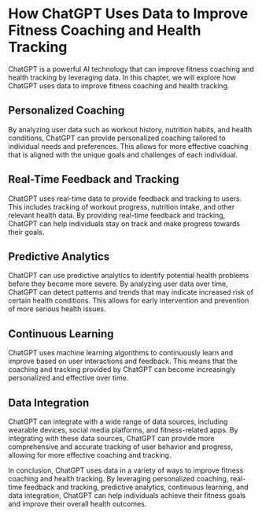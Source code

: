 How ChatGPT Uses Data to Improve Fitness Coaching and Health Tracking
===========================================================================================================================================

ChatGPT is a powerful AI technology that can improve fitness coaching and health tracking by leveraging data. In this chapter, we will explore how ChatGPT uses data to improve fitness coaching and health tracking.

Personalized Coaching
---------------------

By analyzing user data such as workout history, nutrition habits, and health conditions, ChatGPT can provide personalized coaching tailored to individual needs and preferences. This allows for more effective coaching that is aligned with the unique goals and challenges of each individual.

Real-Time Feedback and Tracking
-------------------------------

ChatGPT uses real-time data to provide feedback and tracking to users. This includes tracking of workout progress, nutrition intake, and other relevant health data. By providing real-time feedback and tracking, ChatGPT can help individuals stay on track and make progress towards their goals.

Predictive Analytics
--------------------

ChatGPT can use predictive analytics to identify potential health problems before they become more severe. By analyzing user data over time, ChatGPT can detect patterns and trends that may indicate increased risk of certain health conditions. This allows for early intervention and prevention of more serious health issues.

Continuous Learning
-------------------

ChatGPT uses machine learning algorithms to continuously learn and improve based on user interactions and feedback. This means that the coaching and tracking provided by ChatGPT can become increasingly personalized and effective over time.

Data Integration
----------------

ChatGPT can integrate with a wide range of data sources, including wearable devices, social media platforms, and fitness-related apps. By integrating with these data sources, ChatGPT can provide more comprehensive and accurate tracking of user behavior and progress, allowing for more effective coaching and tracking.

In conclusion, ChatGPT uses data in a variety of ways to improve fitness coaching and health tracking. By leveraging personalized coaching, real-time feedback and tracking, predictive analytics, continuous learning, and data integration, ChatGPT can help individuals achieve their fitness goals and improve their overall health outcomes.
